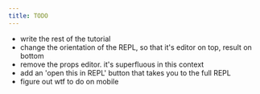 ```yaml
---
title: TODO
---
```


* write the rest of the tutorial
* change the orientation of the REPL, so that it's editor on top, result on bottom
* remove the props editor. it's superfluous in this context
* add an 'open this in REPL' button that takes you to the full REPL
* figure out wtf to do on mobile